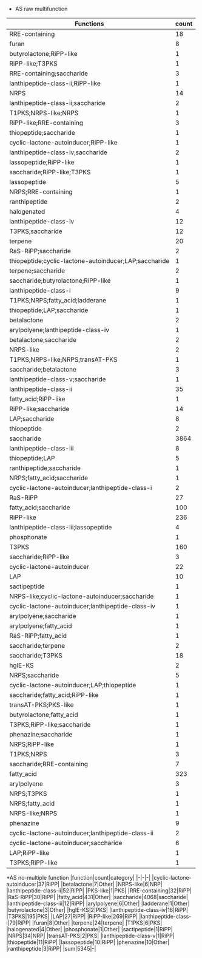 * AS raw multifunction

|Functions|count|
|-|-|
|RRE-containing|18|
|furan|8|
|butyrolactone;RiPP-like|1|
|RiPP-like;T3PKS|1|
|RRE-containing;saccharide|3|
|lanthipeptide-class-ii;RiPP-like|1|
|NRPS|14|
|lanthipeptide-class-ii;saccharide|2|
|T1PKS;NRPS-like;NRPS|1|
|RiPP-like;RRE-containing|3|
|thiopeptide;saccharide|1|
|cyclic-lactone-autoinducer;RiPP-like|1|
|lanthipeptide-class-iv;saccharide|2|
|lassopeptide;RiPP-like|1|
|saccharide;RiPP-like;T3PKS|1|
|lassopeptide|5|
|NRPS;RRE-containing|1|
|ranthipeptide|2|
|halogenated|4|
|lanthipeptide-class-iv|12|
|T3PKS;saccharide|12|
|terpene|20|
|RaS-RiPP;saccharide|2|
|thiopeptide;cyclic-lactone-autoinducer;LAP;saccharide|1|
|terpene;saccharide|2|
|saccharide;butyrolactone;RiPP-like|1|
|lanthipeptide-class-i|9|
|T1PKS;NRPS;fatty_acid;ladderane|1|
|thiopeptide;LAP;saccharide|1|
|betalactone|2|
|arylpolyene;lanthipeptide-class-iv|1|
|betalactone;saccharide|2|
|NRPS-like|2|
|T1PKS;NRPS-like;NRPS;transAT-PKS|1|
|saccharide;betalactone|3|
|lanthipeptide-class-v;saccharide|1|
|lanthipeptide-class-ii|35|
|fatty_acid;RiPP-like|1|
|RiPP-like;saccharide|14|
|LAP;saccharide|8|
|thiopeptide|2|
|saccharide|3864|
|lanthipeptide-class-iii|8|
|thiopeptide;LAP|5|
|ranthipeptide;saccharide|1|
|NRPS;fatty_acid;saccharide|1|
|cyclic-lactone-autoinducer;lanthipeptide-class-i|2|
|RaS-RiPP|27|
|fatty_acid;saccharide|100|
|RiPP-like|236|
|lanthipeptide-class-iii;lassopeptide|4|
|phosphonate|1|
|T3PKS|160|
|saccharide;RiPP-like|3|
|cyclic-lactone-autoinducer|22|
|LAP|10|
|sactipeptide|1|
|NRPS-like;cyclic-lactone-autoinducer;saccharide|1|
|cyclic-lactone-autoinducer;lanthipeptide-class-iv|1|
|arylpolyene;saccharide|1|
|arylpolyene;fatty_acid|1|
|RaS-RiPP;fatty_acid|1|
|saccharide;terpene|2|
|saccharide;T3PKS|18|
|hglE-KS|2|
|NRPS;saccharide|5|
|cyclic-lactone-autoinducer;LAP;thiopeptide|1|
|saccharide;fatty_acid;RiPP-like|1|
|transAT-PKS;PKS-like|1|
|butyrolactone;fatty_acid|1|
|T3PKS;RiPP-like;saccharide|1|
|phenazine;saccharide|1|
|NRPS;RiPP-like|1|
|T1PKS;NRPS|3|
|saccharide;RRE-containing|7|
|fatty_acid|323|
|arylpolyene|3|
|NRPS;T3PKS|1|
|NRPS;fatty_acid|1|
|NRPS-like;NRPS|1|
|phenazine|9|
|cyclic-lactone-autoinducer;lanthipeptide-class-ii|2|
|cyclic-lactone-autoinducer;saccharide|6|
|LAP;RiPP-like|1|
|T3PKS;RiPP-like|1|

*AS no-multiple function
|function|count|category|
|-|-|-|
|cyclic-lactone-autoinducer|37|RiPP|
|betalactone|7|Other|
|NRPS-like|6|NRP|
|lanthipeptide-class-ii|52|RiPP|
|PKS-like|1|PKS|
|RRE-containing|32|RiPP|
|RaS-RiPP|30|RiPP|
|fatty_acid|431|Other|
|saccharide|4068|saccharide|
|lanthipeptide-class-iii|12|RiPP|
|arylpolyene|6|Other|
|ladderane|1|Other|
|butyrolactone|3|Other|
|hglE-KS|2|PKS|
|lanthipeptide-class-iv|16|RiPP|
|T3PKS|195|PKS|
|LAP|27|RiPP|
|RiPP-like|269|RiPP|
|lanthipeptide-class-i|79|RiPP|
|furan|8|Other|
|terpene|24|terpene|
|T1PKS|6|PKS|
|halogenated|4|Other|
|phosphonate|1|Other|
|sactipeptide|1|RiPP|
|NRPS|34|NRP|
|transAT-PKS|2|PKS|
|lanthipeptide-class-v|1|RiPP|
|thiopeptide|11|RiPP|
|lassopeptide|10|RiPP|
|phenazine|10|Other|
|ranthipeptide|3|RiPP|
|sum|5345|-|
